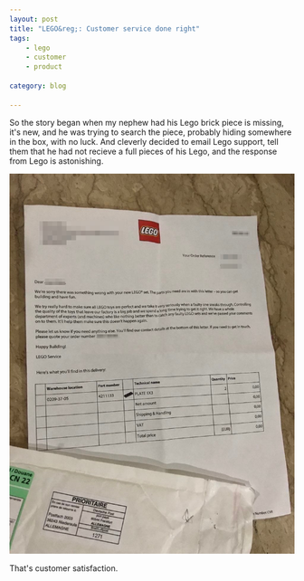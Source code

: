 ```yaml
---
layout: post
title: "LEGO&reg;: Customer service done right"
tags: 
    - lego
    - customer
    - product

category: blog

---
```


So the story began when my nephew had his Lego brick piece is missing, it's new, and he was trying to search the piece, probably hiding somewhere in the box, with no luck. And cleverly decided to email Lego support, tell them that he had not recieve a full pieces of his Lego, and the response from Lego is astonishing.

![Lego letter](/images/posts/lego-custserving.jpg)

That's customer satisfaction.